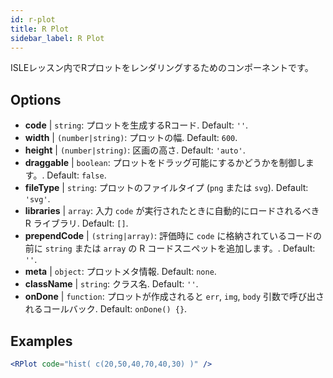 ```yaml
---
id: r-plot
title: R Plot
sidebar_label: R Plot
---
```


ISLEレッスン内でRプロットをレンダリングするためのコンポーネントです。

## Options

* __code__ | `string`: プロットを生成するRコード. Default: `''`.
* __width__ | `(number|string)`: プロットの幅. Default: `600`.
* __height__ | `(number|string)`: 区画の高さ. Default: `'auto'`.
* __draggable__ | `boolean`: プロットをドラッグ可能にするかどうかを制御します。. Default: `false`.
* __fileType__ | `string`: プロットのファイルタイプ (`png` または `svg`). Default: `'svg'`.
* __libraries__ | `array`: 入力 `code` が実行されたときに自動的にロードされるべき R ライブラリ. Default: `[]`.
* __prependCode__ | `(string|array)`: 評価時に `code` に格納されているコードの前に `string` または `array` の R コードスニペットを追加します。. Default: `''`.
* __meta__ | `object`: プロットメタ情報. Default: `none`.
* __className__ | `string`: クラス名. Default: `''`.
* __onDone__ | `function`: プロットが作成されると `err`, `img`, `body` 引数で呼び出されるコールバック. Default: `onDone() {}`.


## Examples

```jsx live
<RPlot code="hist( c(20,50,40,70,40,30) )" />
```

